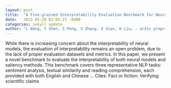 ```yaml
---
layout: post
title:  "A Fine-grained Interpretability Evaluation Benchmark for Neural NLP"
date:   2022-05-28 02:05:27 -0400
categories: jekyll update
author: "L Wang, Y Shen, S Peng, S Zhang, X Xiao, H Liu… - arXiv preprint arXiv …, 2022"
---
```

While there is increasing concern about the interpretability of neural models, the evaluation of interpretability remains an open problem, due to the lack of proper evaluation datasets and metrics. In this paper, we present a novel benchmark to evaluate the interpretability of both neural models and saliency methods. This benchmark covers three representative NLP tasks: sentiment analysis, textual similarity and reading comprehension, each provided with both English and Chinese … Cites: ‪Fact or fiction: Verifying scientific claims‬